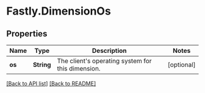 # Fastly.DimensionOs

## Properties

Name | Type | Description | Notes
------------ | ------------- | ------------- | -------------
**os** | **String** | The client&#39;s operating system for this dimension. | [optional] 


[[Back to API list]](../../README.md#endpoints) [[Back to README]](../../README.md)
